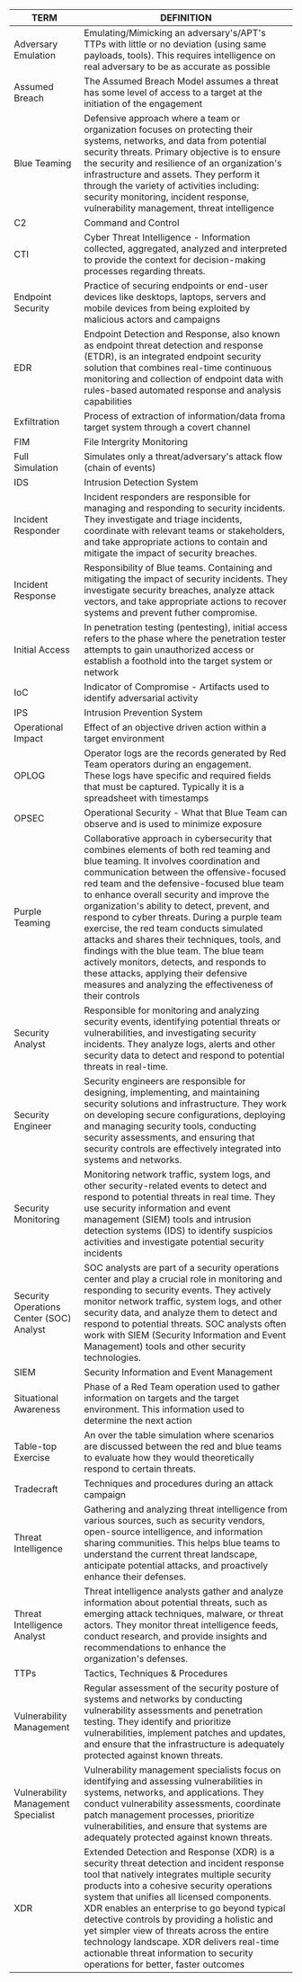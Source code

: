 TERM | DEFINITION
-|-
Adversary Emulation | Emulating/Mimicking an adversary's/APT's TTPs with little or no deviation (using same payloads, tools). This requires intelligence on real adversary to be as accurate as possible
Assumed Breach | The Assumed Breach Model assumes a threat has some level of access to a target at the initiation of the engagement
Blue Teaming | Defensive approach where a team or organization focuses on protecting their systems, networks, and data from potential security threats. Primary objective is to ensure the security and resilience of an organization's infrastructure and assets. They perform it through the variety of activities including: security monitoring, incident response, vulnerability management, threat intelligence
C2 | Command and Control
CTI | Cyber Threat Intelligence - Information collected, aggregated, analyzed and interpreted to provide the context for decision-making processes regarding threats.
Endpoint Security | Practice of securing endpoints or end-user devices like desktops, laptops, servers and mobile devices from being exploited by malicious actors and campaigns
EDR | Endpoint Detection and Response, also known as endpoint threat detection and response (ETDR), is an integrated endpoint security solution that combines real-time continuous monitoring and collection of endpoint data with rules-based automated response and analysis capabilities
Exfiltration | Process of extraction of information/data froma target system through a covert channel
FIM | File Intergrity Monitoring
Full Simulation | Simulates only a threat/adversary's attack flow (chain of events) 
IDS | Intrusion Detection System
Incident Responder | Incident responders are responsible for managing and responding to security incidents. They investigate and triage incidents, coordinate with relevant teams or stakeholders, and take appropriate actions to contain and mitigate the impact of security breaches.
Incident Response | Responsibility of Blue teams. Containing and mitigating the impact of security incidents. They investigate security breaches, analyze attack vectors, and take appropriate actions to recover systems and prevent futher compromise.
Initial Access | In penetration testing (pentesting), initial access refers to the phase where the penetration tester attempts to gain unauthorized access or establish a foothold into the target system or network
IoC | Indicator of Compromise - Artifacts used to identify adversarial activity
IPS | Intrusion Prevention System
Operational Impact | Effect of an objective driven action within a target environment
OPLOG | Operator logs are the records generated by Red Team operators during an engagement. <br>  These logs have specific and required fields that must be captured. Typically it is a spreadsheet with timestamps
OPSEC | Operational Security - What that Blue Team can observe and is used to minimize exposure
Purple Teaming | Collaborative approach in cybersecurity that combines elements of both red teaming and blue teaming. It involves coordination and communication between the offensive-focused red team and the defensive-focused blue team to enhance overall security and improve the organization's ability to detect, prevent, and respond to cyber threats. During a purple team exercise, the red team conducts simulated attacks and shares their techniques, tools, and findings with the blue team. The blue team actively monitors, detects, and responds to these attacks, applying their defensive measures and analyzing the effectiveness of their controls
Security Analyst | Responsible for monitoring and analyzing security events, identifying potential threats or vulnerabilities, and investigating security incidents. They analyze logs, alerts and other security data to detect and respond to potential threats in real-time.
Security Engineer | Security engineers are responsible for designing, implementing, and maintaining security solutions and infrastructure. They work on developing secure configurations, deploying and managing security tools, conducting security assessments, and ensuring that security controls are effectively integrated into systems and networks.
Security Monitoring | Monitoring network traffic, system logs, and other security-related events to detect and respond to potential threats in real time. They use security information and event management (SIEM) tools and intrusion detection systems (IDS) to identify suspicios activities and investigate potential security incidents
Security Operations Center (SOC) Analyst | SOC analysts are part of a security operations center and play a crucial role in monitoring and responding to security events. They actively monitor network traffic, system logs, and other security data, and analyze them to detect and respond to potential threats. SOC analysts often work with SIEM (Security Information and Event Management) tools and other security technologies.
SIEM | Security Information and Event Management
Situational Awareness | Phase of a Red Team operation used to gather information on targets and the target environment. This information used to determine the next action
Table-top Exercise | An over the table simulation where scenarios are discussed between the red and blue teams to evaluate how they would theoretically respond to certain threats.
Tradecraft | Techniques and procedures during an attack campaign
Threat Intelligence | Gathering and analyzing threat intelligence from various sources, such as security vendors, open-source intelligence, and information sharing communities. This helps blue teams to understand the current threat landscape, anticipate potential attacks, and proactively enhance their defenses.
Threat Intelligence Analyst | Threat intelligence analysts gather and analyze information about potential threats, such as emerging attack techniques, malware, or threat actors. They monitor threat intelligence feeds, conduct research, and provide insights and recommendations to enhance the organization's defenses.
TTPs | Tactics, Techniques & Procedures
Vulnerability Management | Regular assessment of the security posture of systems and networks by conducting vulnerability assessments and penetration testing. They identify and prioritize vulnerabilities, implement patches and updates, and ensure that the infrastructure is adequately protected against known threats.
Vulnerability Management Specialist | Vulnerability management specialists focus on identifying and assessing vulnerabilities in systems, networks, and applications. They conduct vulnerability assessments, coordinate patch management processes, prioritize vulnerabilities, and ensure that systems are adequately protected against known threats.
XDR | Extended Detection and Response (XDR) is a security threat detection and incident response tool that natively integrates multiple security products into a cohesive security operations system that unifies all licensed components. XDR enables an enterprise to go beyond typical detective controls by providing a holistic and yet simpler view of threats across the entire technology landscape. XDR delivers real-time actionable threat information to security operations for better, faster outcomes